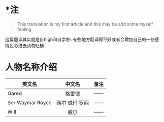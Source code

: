 # *注

> This translation is my first article,and this may be add some myself feeling.

这篇翻译其实就是自high和自学啦~有些地方翻译得不好或者会增加自己的一些感情色彩进去请勿吐槽

# 人物名称介绍

| 英文名           |     中文名     | 备注 |
| ---------------- | :------------: | ---- |
| Gared            |     格雷德     | ——   |
| Ser Waymar Royce | 西尔·威玛·罗西 | ——   |
| Will             |      威尔      | ——   |
